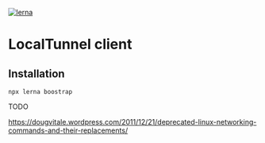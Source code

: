 [![lerna](https://img.shields.io/badge/maintained%20with-lerna-cc00ff.svg)](https://lernajs.io/)

# LocalTunnel client

## Installation

```
npx lerna boostrap
```

TODO

https://dougvitale.wordpress.com/2011/12/21/deprecated-linux-networking-commands-and-their-replacements/
